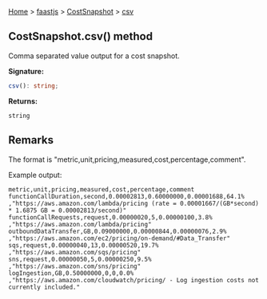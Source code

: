 [Home](./index) &gt; [faastjs](./faastjs.md) &gt; [CostSnapshot](./faastjs.costsnapshot.md) &gt; [csv](./faastjs.costsnapshot.csv.md)

## CostSnapshot.csv() method

Comma separated value output for a cost snapshot.

<b>Signature:</b>

```typescript
csv(): string;
```
<b>Returns:</b>

`string`

## Remarks

The format is "metric,unit,pricing,measured,cost,percentage,comment".

Example output:

```
metric,unit,pricing,measured,cost,percentage,comment
functionCallDuration,second,0.00002813,0.60000000,0.00001688,64.1% ,"https://aws.amazon.com/lambda/pricing (rate = 0.00001667/(GB*second) * 1.6875 GB = 0.00002813/second)"
functionCallRequests,request,0.00000020,5,0.00000100,3.8% ,"https://aws.amazon.com/lambda/pricing"
outboundDataTransfer,GB,0.09000000,0.00000844,0.00000076,2.9% ,"https://aws.amazon.com/ec2/pricing/on-demand/#Data_Transfer"
sqs,request,0.00000040,13,0.00000520,19.7% ,"https://aws.amazon.com/sqs/pricing"
sns,request,0.00000050,5,0.00000250,9.5% ,"https://aws.amazon.com/sns/pricing"
logIngestion,GB,0.50000000,0,0,0.0% ,"https://aws.amazon.com/cloudwatch/pricing/ - Log ingestion costs not currently included."

```

